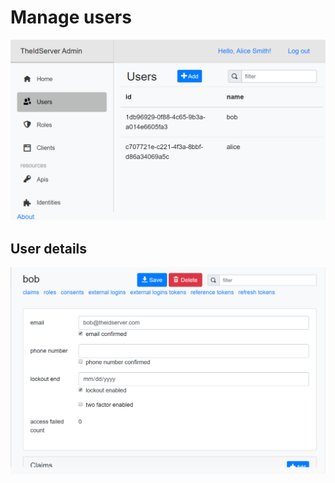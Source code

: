 # Manage users

![users](/doc/assets/users.png)

## User details

![user-details](/doc/assets/user-details.png)